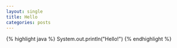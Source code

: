 ```yaml
---
layout: single
title: Hello
categories: posts
---
```


{% highlight java %}
System.out.println("Hello!")
{% endhighlight %}
